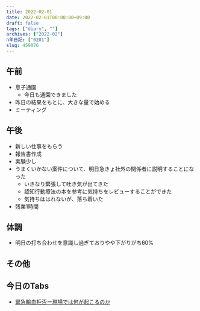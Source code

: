 ```yaml
---
title: 2022-02-01
date: 2022-02-01T00:00:00+09:00
draft: false
tags: ["diary", ""]
archives: ["2022-02"]
n年日記: ["0201"]
slug: 459076
---
```

## 午前
- 息子通園
  - 今日も通園できました
- 昨日の結果をもとに、大きな量で始める
- ミーティング
## 午後
- 新しい仕事をもらう
- 報告書作成
- 実験少し
- うまくいかない案件について、明日急きょ社外の関係者に説明することになった
  - いきなり緊張して吐き気が出てきた
  - 認知行動療法の本を参考に気持ちをレビューすることができた
  - 気持ちははれないが、落ち着いた
- 残業1時間
## 体調
- 明日の打ち合わせを意識し過ぎておりやや下がりがち60%
## その他
## 今日のTabs
- [緊急輸血拒否ー現場では何が起こるのか](https://ameblo.jp/lawyertanaka/)
